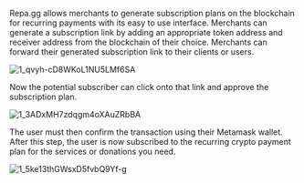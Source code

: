 Repa.gg allows merchants to generate subscription plans on the blockchain for recurring payments with its easy to use interface. Merchants can generate a subscription link by adding an appropriate token address and receiver address from the blockchain of their choice. Merchants can forward their generated subscription link to their clients or users.

![1_qvyh-cD8WKoL1NU5LMf6SA](https://user-images.githubusercontent.com/8281782/197375716-c2b9f164-3ccb-4119-ac2d-701480227bee.jpeg)

Now the potential subscriber can click onto that link and approve the subscription plan.

![1_3ADxMH7zdqgm4oXAuZRbBA](https://user-images.githubusercontent.com/8281782/197375721-4cb9663f-0860-4f7e-b577-fd8bd477d1de.jpeg)

The user must then confirm the transaction using their Metamask wallet. After this step, the user is now subscribed to the recurring crypto payment plan for the services or donations you need.

![1_5ke13thGWsxD5fvbQ9Yf-g](https://user-images.githubusercontent.com/8281782/197375725-c26742a8-8f6f-4e7e-911a-03bdec192361.jpeg)
